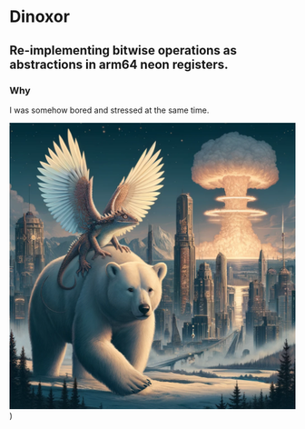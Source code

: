 # Dinoxor

## Re-implementing bitwise operations as abstractions in arm64 neon registers.

### Why

I was somehow bored and stressed at the same time.

![alt text](DougieAndBipolarBear.png))